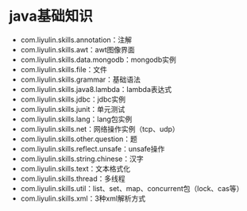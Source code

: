 # java基础知识
- com.liyulin.skills.annotation：注解
- com.liyulin.skills.awt：awt图像界面
- com.liyulin.skills.data.mongodb：mongodb实例
- com.liyulin.skills.file：文件
- com.liyulin.skills.grammar：基础语法
- com.liyulin.skills.java8.lambda：lambda表达式
- com.liyulin.skills.jdbc：jdbc实例
- com.liyulin.skills.junit：单元测试
- com.liyulin.skills.lang：lang包实例
- com.liyulin.skills.net：网络操作实例（tcp、udp）
- com.liyulin.skills.other.question：题
- com.liyulin.skills.reflect.unsafe：unsafe操作
- com.liyulin.skills.string.chinese：汉字
- com.liyulin.skills.text：文本格式化
- com.liyulin.skills.thread：多线程
- com.liyulin.skills.util：list、set、map、concurrent包（lock、cas等）
- com.liyulin.skills.xml：3种xml解析方式